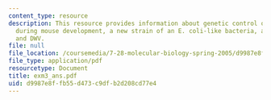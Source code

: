 ```yaml
---
content_type: resource
description: This resource provides information about genetic control of muscle formation
  during mouse development, a new strain of an E. coli-like bacteria, amino acid peptides,
  and DWV.
file: null
file_location: /coursemedia/7-28-molecular-biology-spring-2005/d9987e8ffb55d473c9dfb2d208cd77e4_exm3_ans.pdf
file_type: application/pdf
resourcetype: Document
title: exm3_ans.pdf
uid: d9987e8f-fb55-d473-c9df-b2d208cd77e4
---
```

